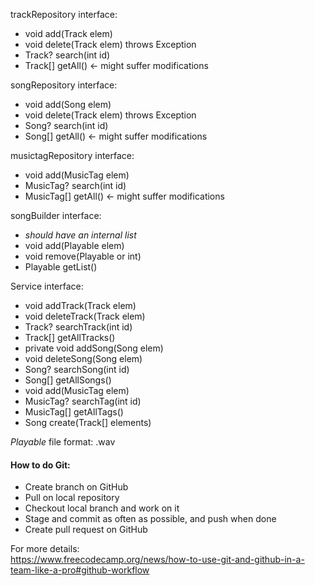 trackRepository interface:
- void add(Track elem)
- void delete(Track elem) throws Exception
- Track? search(int id)
- Track[] getAll() <- might suffer modifications

songRepository interface:
- void add(Song elem)
- void delete(Track elem) throws Exception
- Song? search(int id)
- Song[] getAll() <- might suffer modifications

musictagRepository interface:
- void add(MusicTag elem)
- MusicTag? search(int id)
- MusicTag[] getAll() <- might suffer modifications

songBuilder interface:
- *should have an internal list*
- void add(Playable elem)
- void remove(Playable or int)
- Playable getList()

Service interface:
- void addTrack(Track elem)
- void deleteTrack(Track elem)
- Track? searchTrack(int id)
- Track[] getAllTracks()
- private void addSong(Song elem)
- void deleteSong(Song elem)
- Song? searchSong(int id)
- Song[] getAllSongs()
- void add(MusicTag elem)
- MusicTag? searchTag(int id)
- MusicTag[] getAllTags()
- Song create(Track[] elements)

*Playable* file format: .wav


#### How to do Git:
- Create branch on GitHub
- Pull on local repository
- Checkout local branch and work on it
- Stage and commit as often as possible, and push when done
- Create pull request on GitHub
 
For more details:\
https://www.freecodecamp.org/news/how-to-use-git-and-github-in-a-team-like-a-pro#github-workflow
